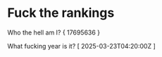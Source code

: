 # Fuck the rankings

Who the hell am I?
{ 17695636 }

What fucking year is it?
[ 2025-03-23T04:20:00Z ]
